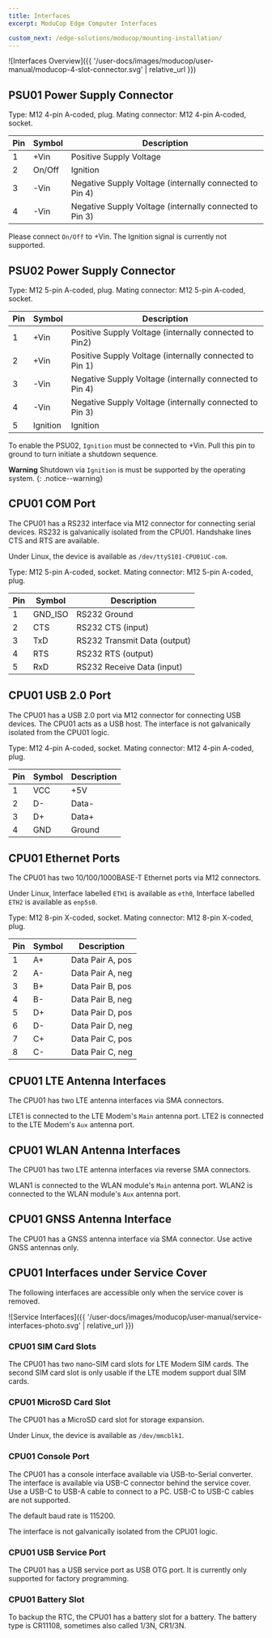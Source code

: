 ```yaml
---
title: Interfaces
excerpt: ModuCop Edge Computer Interfaces

custom_next: /edge-solutions/moducop/mounting-installation/
---
```



![Interfaces Overview]({{ '/user-docs/images/moducop/user-manual/moducop-4-slot-connector.svg' | relative_url }})

## PSU01 Power Supply Connector

Type: M12 4-pin A-coded, plug.
Mating connector: M12 4-pin A-coded, socket.

| Pin | Symbol | Description                                             |
| --- | ------ | ------------------------------------------------------- |
| 1   | +Vin   | Positive Supply Voltage                                 |
| 2   | On/Off | Ignition                                                |
| 3   | -Vin   | Negative Supply Voltage (internally connected to Pin 4) |
| 4   | -Vin   | Negative Supply Voltage (internally connected to Pin 3) |

Please connect `On/Off` to +Vin. The Ignition signal is currently not supported.

## PSU02 Power Supply Connector

Type: M12 5-pin A-coded, plug.
Mating connector: M12 5-pin A-coded, socket.

| Pin | Symbol   | Description                                             |
| --- | -------- | ------------------------------------------------------- |
| 1   | +Vin     | Positive Supply Voltage (internally connected to Pin2)  |
| 2   | +Vin     | Positive Supply Voltage (internally connected to Pin 1) |
| 3   | -Vin     | Negative Supply Voltage (internally connected to Pin 4) |
| 4   | -Vin     | Negative Supply Voltage (internally connected to Pin 3) |
| 5   | Ignition | Ignition                                                |

To enable the PSU02, `Ignition` must be connected to +Vin.
Pull this pin to ground to turn initiate a shutdown sequence.

**Warning** Shutdown via `Ignition` is must be supported by the operating system.
{: .notice--warning}

## CPU01 COM Port

The CPU01 has a RS232 interface via M12 connector for connecting serial devices. RS232 is galvanically isolated from the CPU01. Handshake lines CTS and RTS are available.

Under Linux, the device is available as `/dev/ttyS101-CPU01UC-com`.

Type: M12 5-pin A-coded, socket.
Mating connector: M12 5-pin A-coded, plug.

| Pin | Symbol  | Description                  |
| --- | ------- | ---------------------------- |
| 1   | GND_ISO | RS232 Ground                 |
| 2   | CTS     | RS232 CTS (input)            |
| 3   | TxD     | RS232 Transmit Data (output) |
| 4   | RTS     | RS232 RTS (output)           |
| 5   | RxD     | RS232 Receive Data (input)   |

## CPU01 USB 2.0 Port

The CPU01 has a USB 2.0 port via M12 connector for connecting USB devices. The CPU01 acts as a USB host. The interface is not galvanically isolated from the CPU01 logic.

Type: M12 4-pin A-coded, socket.
Mating connector: M12 4-pin A-coded, plug.

| Pin | Symbol | Description |
| --- | ------ | ----------- |
| 1   | VCC    | +5V         |
| 2   | D-     | Data-       |
| 3   | D+     | Data+       |
| 4   | GND    | Ground      |

## CPU01 Ethernet Ports

The CPU01 has two 10/100/1000BASE-T Ethernet ports via M12 connectors.

Under Linux, Interface labelled `ETH1` is available as `eth0`, Interface labelled `ETH2` is available as `enp5s0`.

Type: M12 8-pin X-coded, socket.
Mating connector: M12 8-pin X-coded, plug.

| Pin | Symbol | Description      |
| --- | ------ | ---------------- |
| 1   | A+     | Data Pair A, pos |
| 2   | A-     | Data Pair A, neg |
| 3   | B+     | Data Pair B, pos |
| 4   | B-     | Data Pair B, neg |
| 5   | D+     | Data Pair D, pos |
| 6   | D-     | Data Pair D, neg |
| 7   | C+     | Data Pair C, pos |
| 8   | C-     | Data Pair C, neg |

## CPU01 LTE Antenna Interfaces

The CPU01 has two LTE antenna interfaces via SMA connectors.

LTE1 is connected to the LTE Modem's `Main` antenna port.
LTE2 is connected to the LTE Modem's `Aux` antenna port.

## CPU01 WLAN Antenna Interfaces

The CPU01 has two LTE antenna interfaces via reverse SMA connectors.

WLAN1 is connected to the WLAN module's `Main` antenna port.
WLAN2 is connected to the WLAN module's `Aux` antenna port.

## CPU01 GNSS Antenna Interface

The CPU01 has a GNSS antenna interface via SMA connector.
Use active GNSS antennas only.

## CPU01 Interfaces under Service Cover

The following interfaces are accessible only when the service cover is removed.

![Service Interfaces]({{ '/user-docs/images/moducop/user-manual/service-interfaces-photo.svg' | relative_url }})

### CPU01 SIM Card Slots

The CPU01 has two nano-SIM card slots for LTE Modem SIM cards. The second SIM card slot is only usable if the LTE modem support dual SIM cards.

### CPU01 MicroSD Card Slot

The CPU01 has a MicroSD card slot for storage expansion.

Under Linux, the device is available as `/dev/mmcblk1`.

### CPU01 Console Port

The CPU01 has a console interface available via USB-to-Serial converter.
The interface is available via USB-C connector behind the service cover. Use a USB-C to USB-A cable to connect to a PC. USB-C to USB-C cables are not supported.

The default baud rate is 115200.

The interface is not galvanically isolated from the CPU01 logic.

### CPU01 USB Service Port

The CPU01 has a USB service port as USB OTG port. It is currently only supported for factory programming.


### CPU01 Battery Slot

To backup the RTC, the CPU01 has a battery slot for a battery. The battery type is CR11108, sometimes also called 1/3N, CR1/3N.
